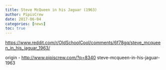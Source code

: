 ```yaml
---
title: Steve McQueen in his Jaguar (1963)
author: PipisCrew
date: 2017-06-04
categories: [news]
toc: true
---
```


https://www.reddit.com/r/OldSchoolCool/comments/6f78gq/steve_mcqueen_in_his_jaguar_1963/

origin - http://www.pipiscrew.com/?p=8340 steve-mcqueen-in-his-jaguar-1963